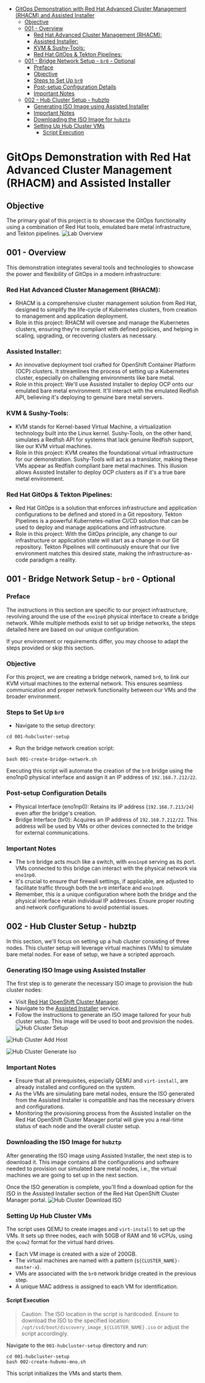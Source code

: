 - [GitOps Demonstration with Red Hat Advanced Cluster Management (RHACM) and Assisted Installer](#gitops-demonstration-with-red-hat-advanced-cluster-management-rhacm-and-assisted-installer)
  - [Objective](#objective)
  - [001 - Overview](#001---overview)
    - [Red Hat Advanced Cluster Management (RHACM):](#red-hat-advanced-cluster-management-rhacm)
    - [Assisted Installer:](#assisted-installer)
    - [KVM \& Sushy-Tools:](#kvm--sushy-tools)
    - [Red Hat GitOps \& Tekton Pipelines:](#red-hat-gitops--tekton-pipelines)
  - [001 - Bridge Network Setup - `br0` - Optional](#001---bridge-network-setup---br0---optional)
    - [Preface](#preface)
    - [Objective](#objective-1)
    - [Steps to Set Up `br0`](#steps-to-set-up-br0)
    - [Post-setup Configuration Details](#post-setup-configuration-details)
    - [Important Notes](#important-notes)
  - [002 - Hub Cluster Setup - hubztp](#002---hub-cluster-setup---hubztp)
    - [Generating ISO Image using Assisted Installer](#generating-iso-image-using-assisted-installer)
    - [Important Notes](#important-notes-1)
    - [Downloading the ISO Image for `hubztp`](#downloading-the-iso-image-for-hubztp)
    - [Setting Up Hub Cluster VMs](#setting-up-hub-cluster-vms)
      - [Script Execution](#script-execution)

# GitOps Demonstration with Red Hat Advanced Cluster Management (RHACM) and Assisted Installer

## Objective

The primary goal of this project is to showcase the GitOps functionality using a combination of Red Hat tools, emulated bare metal infrastructure, and Tekton pipelines.
![Lab Overview](docs/images/lab-overview.png?raw=true "Lab Overview")

## 001 - Overview
This demonstration integrates several tools and technologies to showcase the power and flexibility of GitOps in a modern infrastructure:

### Red Hat Advanced Cluster Management (RHACM):
- RHACM is a comprehensive cluster management solution from Red Hat, designed to simplify the life-cycle of Kubernetes clusters, from creation to management and application deployment.
- Role in this project: RHACM will oversee and manage the Kubernetes clusters, ensuring they're compliant with defined policies, and helping in scaling, upgrading, or recovering clusters as necessary.

### Assisted Installer:
- An innovative deployment tool crafted for OpenShift Container Platform (OCP) clusters. It streamlines the process of setting up a Kubernetes cluster, especially on challenging environments like bare metal.
- Role in this project: We'll use Assisted Installer to deploy OCP onto our emulated bare metal environment. It'll interact with the emulated Redfish API, believing it's deploying to genuine bare metal servers.

### KVM & Sushy-Tools:
- KVM stands for Kernel-based Virtual Machine, a virtualization technology built into the Linux kernel. Sushy-Tools, on the other hand, simulates a Redfish API for systems that lack genuine Redfish support, like our KVM virtual machines.
- Role in this project: KVM creates the foundational virtual infrastructure for our demonstration. Sushy-Tools will act as a translator, making these VMs appear as Redfish compliant bare metal machines. This illusion allows Assisted Installer to deploy OCP clusters as if it's a true bare metal environment.

### Red Hat GitOps & Tekton Pipelines:
- Red Hat GitOps is a solution that enforces infrastructure and application configurations to be defined and stored in a Git repository. Tekton Pipelines is a powerful Kubernetes-native CI/CD solution that can be used to deploy and manage applications and infrastructure.
- Role in this project: With the GitOps principle, any change to our infrastructure or application state will start as a change in our Git repository. Tekton Pipelines will continuously ensure that our live environment matches this desired state, making the infrastructure-as-code paradigm a reality.

## 001 - Bridge Network Setup - `br0` - Optional
### Preface
The instructions in this section are specific to our project infrastructure, revolving around the use of the `eno1np0` physical interface to create a bridge network. While multiple methods exist to set up bridge networks, the steps detailed here are based on our unique configuration.

If your environment or requirements differ, you may choose to adapt the steps provided or skip this section.

### Objective
For this project, we are creating a bridge network, named `br0`, to link our KVM virtual machines to the external network. This ensures seamless communication and proper network functionality between our VMs and the broader environment.

### Steps to Set Up `br0`
- Navigate to the setup directory:
```
cd 001-hubcluster-setup
```
- Run the bridge network creation script:
```
bash 001-create-bridge-network.sh
```
Executing this script will automate the creation of the `br0` bridge using the eno1np0 physical interface and assign it an IP address of `192.168.7.212/22`.

### Post-setup Configuration Details
- Physical Interface (eno1np0): Retains its IP address (`192.168.7.213/24`) even after the bridge's creation.
- Bridge Interface (br0): Acquires an IP address of `192.168.7.212/22`. This address will be used by VMs or other devices connected to the bridge for external communications.

### Important Notes
- The `br0` bridge acts much like a switch, with `eno1np0` serving as its port. VMs connected to this bridge can interact with the physical network via `eno1np0`.
- It's crucial to ensure that firewall settings, if applicable, are adjusted to facilitate traffic through both the `br0` interface and `eno1np0`.
- Remember, this is a unique configuration where both the bridge and the physical interface retain individual IP addresses. Ensure proper routing and network configurations to avoid potential issues.

## 002 - Hub Cluster Setup - hubztp
In this section, we'll focus on setting up a hub cluster consisting of three nodes. This cluster setup will leverage virtual machines (VMs) to simulate bare metal nodes. For ease of setup, we have a scripted approach.

### Generating ISO Image using Assisted Installer
The first step is to generate the necessary ISO image to provision the hub cluster nodes:
- Visit [Red Hat OpenShift Cluster Manager](https://console.redhat.com/).
- Navigate to the [Assisted Installer](https://console.redhat.com/openshift/create/datacenter) service.
- Follow the instructions to generate an ISO image tailored for your hub cluster setup. This image will be used to boot and provision the nodes.
![Hub Cluster Setup](docs/images/hub-cluster.png)

![Hub Cluster Add Host](docs/images/hub-cluster-add-host.png)

![Hub Cluster Generate Iso](docs/images/hub-cluster-generate-discover-iso.png)

### Important Notes
- Ensure that all prerequisites, especially QEMU and `virt-install`, are already installed and configured on the system.
- As the VMs are simulating bare metal nodes, ensure the ISO generated from the Assisted Installer is compatible and has the necessary drivers and configurations.
- Monitoring the provisioning process from the Assisted Installer on the Red Hat OpenShift Cluster Manager portal will give you a real-time status of each node and the overall cluster setup.

### Downloading the ISO Image for `hubztp`
After generating the ISO image using Assisted Installer, the next step is to download it. This image contains all the configurations and software needed to provision our simulated bare metal nodes, i.e., the virtual machines we are going to set up in the next section.

Once the ISO generation is complete, you'll find a download option for the ISO in the Assisted Installer section of the Red Hat OpenShift Cluster Manager portal.
![Hub Cluster Download ISO](docs/images/hub-cluster-download-iso.png)

### Setting Up Hub Cluster VMs
The script uses QEMU to create images and `virt-install` to set up the VMs. It sets up three nodes, each with 50GB of RAM and 16 vCPUs, using the `qcow2` format for the virtual hard drives.

- Each VM image is created with a size of 200GB.
- The virtual machines are named with a pattern (`${CLUSTER_NAME}-master-x`).
- VMs are associated with the `br0` network bridge created in the previous step.
- A unique MAC address is assigned to each VM for identification.

#### Script Execution
> Caution: The ISO location in the script is hardcoded. Ensure to download the ISO to the specified location: `/opt/ssd/boot/discovery_image_${CLUSTER_NAME}.iso` or adjust the script accordingly.

Navigate to the `001-hubcluster-setup` directory and run:
```
cd 001-hubcluster-setup
bash 002-create-hubvms-mno.sh
```

This script initializes the VMs and starts them.
